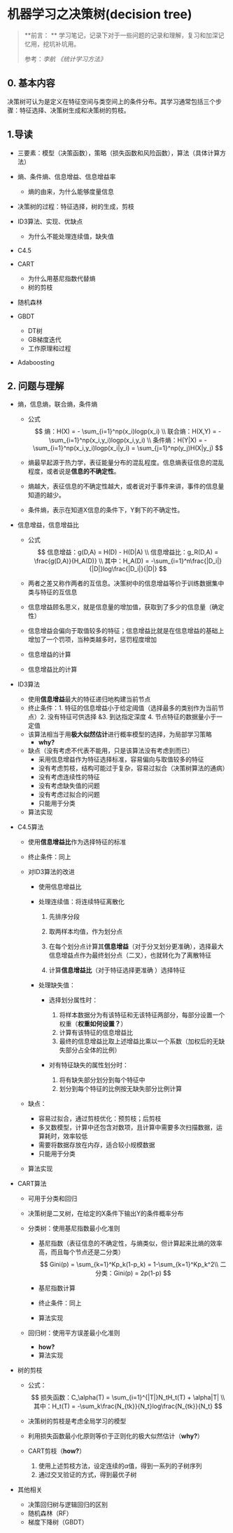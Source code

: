 # 机器学习之决策树(decision tree)

> **前言： ** 学习笔记，记录下对于一些问题的记录和理解，复习和加深记忆用，挖坑补坑用。
>
> 参考：*李航 《统计学习方法》*

## 0. 基本内容

决策树可认为是定义在特征空间与类空间上的条件分布。其学习通常包括三个步骤：特征选择、决策树生成和决策树的剪枝。

## 1.导读

* 三要素：模型（决策函数），策略（损失函数和风险函数），算法（具体计算方法）

* 熵、条件熵、信息增益、信息增益率
  * 熵的由来，为什么能够度量信息
* 决策树的过程：特征选择，树的生成，剪枝
* ID3算法、实现、优缺点
  * 为什么不能处理连续值，缺失值
* C4.5
* CART
  * 为什么用基尼指数代替熵
  * 树的剪枝
* 随机森林
* GBDT
  * DT树
  * GB梯度迭代
  * 工作原理和过程
* Adaboosting

## 2. 问题与理解

* 熵，信息熵，联合熵，条件熵

  * 公式
    $$
    熵：H(X) = - \sum_{i=1}^np(x_i)logp(x_i) \\
    联合熵：H(X,Y) = -\sum_{i=1}^np(x_i,y_i)logp(x_i,y_i)   \\
    条件熵：H(Y|X) = -\sum_{i=1}^np(x_i,y_i)logp(x_i|y_i) = \sum_{j=1}^np(y_j)H(X|y_j)
    $$
    

  * 熵最早起源于热力学，表征能量分布的混乱程度。信息熵表征信息的混乱程度，或者说是**信息的不确定性**。

  * 熵越大，表征信息的不确定性越大，或者说对于事件来讲，事件的信息量知道的越少。

  * 条件熵，表示在知道X信息的条件下，Y剩下的不确定性。

* 信息增益，信息增益比

  * 公式
    $$
    信息增益：g(D,A) = H(D) - H(D|A) \\
    信息增益比：g_R(D,A) = \frac{g(D,A)}{H_A(D)} \\
    其中：H_A(D) = -\sum_{i=1}^n\frac{|D_i|}{|D|}log\frac{|D_i|}{|D|}
    $$

  * 两者之差又称作两者的互信息。决策树中的信息增益等价于训练数据集中类与特征的互信息

  * 信息增益顾名思义，就是信息量的增加值，获取到了多少的信息量（确定性）

  * 信息增益会偏向于取值较多的特征；信息增益比就是在信息增益的基础上增加了一个罚项，当种类越多时，惩罚程度增加

  * 信息增益的计算

  * 信息增益比的计算

* ID3算法

  * 使用**信息增益**最大的特征递归地构建当前节点
  * 终止条件：1. 特征的信息增益小于给定阈值（选择最多的类别作为当前节点）2. 没有特征可供选择 &3. 到达指定深度 4. 节点特征的数据量小于一定值
  * 该算法相当于用**极大似然估计**进行概率模型的选择，为局部学习策略
    * **why?**
  * 缺点（没有考虑不代表不能用，只是该算法没有考虑到而已）
    * 采用信息增益作为特征选择标准，容易偏向与取值较多的特征
    * 没有考虑剪枝，结构可能过于复杂，容易过拟合（决策树算法的通病）
    * 没有考虑连续性的特征
    * 没有考虑缺失值的问题
    * 没有考虑过拟合的问题
    * 只能用于分类
  * 算法实现

* C4.5算法

  * 使用**信息增益比**作为选择特征的标准

  * 终止条件：同上

  * 对ID3算法的改进

    * 使用信息增益比

    * 处理连续值：将连续特征离散化

      1. 先排序分段

      2. 取两样本均值，作为划分点

      3. 在每个划分点计算其**信息增益**（对于分叉划分更准确），选择最大信息增益点作为最终划分点（二叉），也就转化为了离散特征

      4. 计算**信息增益比**（对于特征选择更准确 ）选择特征

    * 处理缺失值：

      * 选择划分属性时：
        1. 将样本数据分为有该特征和无该特征两部分，每部分设置一个权重（**权重如何设置？**）
        2. 计算有该特征的信息增益比
        3. 最终的信息增益比取上述增益比乘以一个系数（加权后的无缺失部分占全体的比例）

      * 对有特征缺失的属性划分时：
        1. 将有缺失部分划分到每个特征中
        2. 划分到每个特征的比例按无缺失部分比例计算

  * 缺点：

    * 容易过拟合，通过剪枝优化：预剪枝；后剪枝
    * 多叉数模型，计算中还包含对数项，且计算中需要多次扫描数据，运算耗时，效率较低
    * 需要将数据存放在内存，适合较小规模数据
    * 只能用于分类

  * 算法实现

* CART算法

  * 可用于分类和回归

  * 决策树是二叉树，在给定的X条件下输出Y的条件概率分布

  * 分类树：使用基尼指数最小化准则

    * 基尼指数（表征信息的不确定性，与熵类似，但计算起来比熵的效率高，而且每个节点还是二分类）
      $$
      Gini(p) = \sum_{k=1}^Kp_k(1-p_k) = 1-\sum_{k=1}^Kp_k^2\\
      二分类：Gini(p) = 2p(1-p)
      $$

    * 基尼指数计算
    * 终止条件：同上
    * 算法实现

  * 回归树：使用平方误差最小化准则

    * **how?**
    * 算法实现

* 树的剪枝

  * 公式：
    $$
    损失函数：C_\alpha(T) = \sum_{i=1}^{|T|}N_tH_t(T) + \alpha|T| \\
    其中：H_t(T) = -\sum_k\frac{N_{tk}}{N_t}log\frac{N_{tk}}{N_t}
    $$
    

  * 决策树的剪枝是考虑全局学习的模型

  * 利用损失函数最小化原则等价于正则化的极大似然估计（**why?**）

  * CART剪枝（**how?**）

    1. 使用上述剪枝方法，设定连续的$\alpha$值，得到一系列的子树序列
    2. 通过交叉验证的方式，得到最优子树

* 其他相关

  * 决策回归树与逻辑回归的区别
  * 随机森林（RF）
  * 梯度下降树（GBDT）